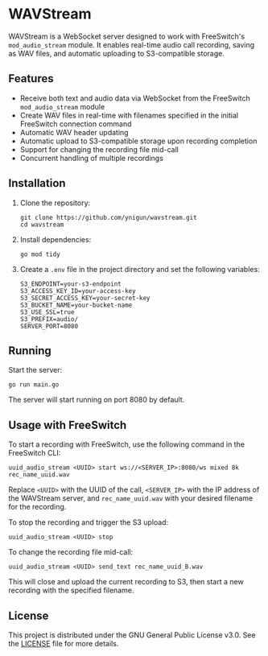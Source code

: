 # WAVStream

WAVStream is a WebSocket server designed to work with FreeSwitch's `mod_audio_stream` module. It enables real-time audio call recording, saving as WAV files, and automatic uploading to S3-compatible storage.

## Features

- Receive both text and audio data via WebSocket from the FreeSwitch `mod_audio_stream` module
- Create WAV files in real-time with filenames specified in the initial FreeSwitch connection command
- Automatic WAV header updating
- Automatic upload to S3-compatible storage upon recording completion
- Support for changing the recording file mid-call
- Concurrent handling of multiple recordings

## Installation

1. Clone the repository:
   ```
   git clone https://github.com/ynigun/wavstream.git
   cd wavstream
   ```

2. Install dependencies:
   ```
   go mod tidy
   ```

3. Create a `.env` file in the project directory and set the following variables:
   ```
   S3_ENDPOINT=your-s3-endpoint
   S3_ACCESS_KEY_ID=your-access-key
   S3_SECRET_ACCESS_KEY=your-secret-key
   S3_BUCKET_NAME=your-bucket-name
   S3_USE_SSL=true
   S3_PREFIX=audio/
   SERVER_PORT=8080
   ```

## Running

Start the server:

```
go run main.go
```

The server will start running on port 8080 by default.

## Usage with FreeSwitch

To start a recording with FreeSwitch, use the following command in the FreeSwitch CLI:

```
uuid_audio_stream <UUID> start ws://<SERVER_IP>:8080/ws mixed 8k rec_name_uuid.wav
```

Replace `<UUID>` with the UUID of the call, `<SERVER_IP>` with the IP address of the WAVStream server, and `rec_name_uuid.wav` with your desired filename for the recording.

To stop the recording and trigger the S3 upload:

```
uuid_audio_stream <UUID> stop
```

To change the recording file mid-call:

```
uuid_audio_stream <UUID> send_text rec_name_uuid_B.wav
```

This will close and upload the current recording to S3, then start a new recording with the specified filename.

## License

This project is distributed under the GNU General Public License v3.0. See the [LICENSE](LICENSE) file for more details.

